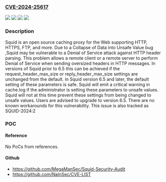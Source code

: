 ### [CVE-2024-25617](https://cve.mitre.org/cgi-bin/cvename.cgi?name=CVE-2024-25617)
![](https://img.shields.io/static/v1?label=Product&message=squid&color=blue)
![](https://img.shields.io/static/v1?label=Version&message=%3D%20%3C%206.5%20&color=brighgreen)
![](https://img.shields.io/static/v1?label=Vulnerability&message=CWE-182%3A%20Collapse%20of%20Data%20into%20Unsafe%20Value&color=brighgreen)
![](https://img.shields.io/static/v1?label=Vulnerability&message=CWE-400%3A%20Uncontrolled%20Resource%20Consumption&color=brighgreen)

### Description

Squid is an open source caching proxy for the Web supporting HTTP, HTTPS, FTP, and more. Due to a Collapse of Data into Unsafe Value bug ,Squid may be vulnerable to a Denial of Service attack against HTTP header parsing. This problem allows a remote client or a remote server to perform Denial of Service when sending oversized headers in HTTP messages. In versions of Squid prior to 6.5 this can be achieved if the request_header_max_size or reply_header_max_size settings are unchanged from the default. In Squid version 6.5 and later, the default setting of these parameters is safe. Squid will emit a critical warning in cache.log if the administrator is setting these parameters to unsafe values. Squid will not at this time prevent these settings from being changed to unsafe values. Users are advised to upgrade to version 6.5. There are no known workarounds for this vulnerability. This issue is also tracked as SQUID-2024:2 

### POC

#### Reference
No PoCs from references.

#### Github
- https://github.com/MegaManSec/Squid-Security-Audit
- https://github.com/NaInSec/CVE-LIST

